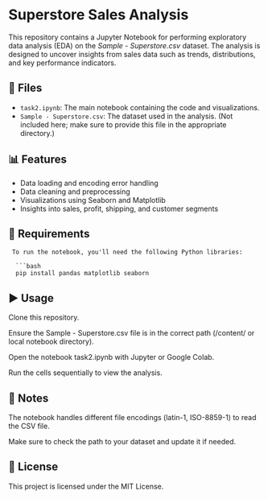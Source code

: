 # Superstore Sales Analysis

This repository contains a Jupyter Notebook for performing exploratory data analysis (EDA) on the *Sample - Superstore.csv* dataset. The analysis is designed to uncover insights from sales data such as trends, distributions, and key performance indicators.

## 📁 Files

- `task2.ipynb`: The main notebook containing the code and visualizations.
- `Sample - Superstore.csv`: The dataset used in the analysis. (Not included here; make sure to provide this file in the appropriate directory.)

## 📊 Features

- Data loading and encoding error handling
- Data cleaning and preprocessing
- Visualizations using Seaborn and Matplotlib
- Insights into sales, profit, shipping, and customer segments

## 🔧 Requirements

     To run the notebook, you'll need the following Python libraries:

      ```bash
      pip install pandas matplotlib seaborn



## ▶️ Usage

Clone this repository.

Ensure the Sample - Superstore.csv file is in the correct path (/content/ or local notebook directory).

Open the notebook task2.ipynb with Jupyter or Google Colab.

Run the cells sequentially to view the analysis.

## 🧠 Notes

The notebook handles different file encodings (latin-1, ISO-8859-1) to read the CSV file.

Make sure to check the path to your dataset and update it if needed.

## 📜 License

This project is licensed under the MIT License.
